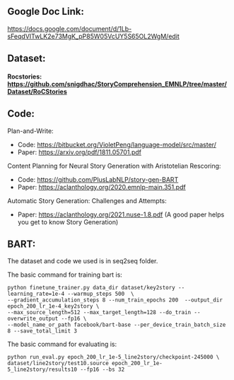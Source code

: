 ## Google Doc Link:
https://docs.google.com/document/d/1Lb-sFeqdVITwLK2e73MgK_pP85W05VcUY5S65OL2WgM/edit

## Dataset:
#### Rocstories: https://github.com/snigdhac/StoryComprehension_EMNLP/tree/master/Dataset/RoCStories

## Code:
Plan-and-Write: <br>
* Code: https://bitbucket.org/VioletPeng/language-model/src/master/ <br>
* Paper: https://arxiv.org/pdf/1811.05701.pdf

Content Planning for Neural Story Generation with Aristotelian Rescoring: <br>
* Code: https://github.com/PlusLabNLP/story-gen-BART <br>
* Paper: https://aclanthology.org/2020.emnlp-main.351.pdf <br>

Automatic Story Generation: Challenges and Attempts: <br>
* Paper: https://aclanthology.org/2021.nuse-1.8.pdf
(A good paper helps you get to know Story Generation)

## BART:
The dataset and code we used is in seq2seq folder.

The basic command for training bart is:
```
python finetune_trainer.py data_dir dataset/key2story --learning_rate=1e-4 --warmup_steps 500  \
--gradient_accumulation_steps 8 --num_train_epochs 200  --output_dir epoch_200_lr_1e-4_key2story \
--max_source_length=512 --max_target_length=128 --do_train --overwrite_output --fp16 \
--model_name_or_path facebook/bart-base --per_device_train_batch_size 8 --save_total_limit 3
```

The basic command for evaluating is:
```
python run_eval.py epoch_200_lr_1e-5_line2story/checkpoint-245000 \
dataset/line2story/test10.source epoch_200_lr_1e-5_line2story/results10 --fp16 --bs 32
```
